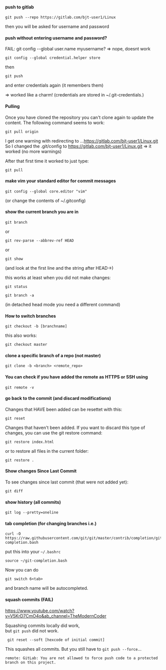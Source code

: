 #### push to gitlab
```
git push --repo https://gitlab.com/bjt-user1/Linux
```
then you will be asked for username and password

#### push without entering username and password?

FAIL: git config --global user.name myusername?
=> nope, doesnt work

```
git config --global credential.helper store
```
then
```
git push
```
and enter credentials again (it remembers them)

=> worked like a charm!
(credentials are stored in ~/.git-credentials.)

#### Pulling

Once you have cloned the repository you can't clone again to update the content.
The following command seems to work:
```
git pull origin
```
I get one warning with redirecting to ...https://gitlab.com/bjt-user1/Linux.git
So I changed the .git/config to https://gitlab.com/bjt-user1/Linux.git
=> it worked (no more warnings)

After that first time it worked to just type:
```
git pull
```

#### make vim your standard editor for commit messages
```
git config --global core.editor "vim"
```
(or change the contents of ~/.gitconfig)

#### show the current branch you are in

```
git branch
```

or
```
git rev-parse --abbrev-ref HEAD
```

or
```
git show
```
(and look at the first line and the string after HEAD->)

this works at least when you did not make changes:
```
git status
```

```
git branch -a
```
(in detached head mode you need a different command)


#### How to switch branches

```
git checkout -b [branchname]
```

this also works:
```
git checkout master
```


#### clone a specific branch of a repo (not master)
```
git clone -b <branch> <remote_repo>
```

#### You can check if you have added the remote as HTTPS or SSH using
```
git remote -v
```

#### go back to the commit (and discard modifications)

Changes that HAVE been added can be resettet with this:
```
git reset
```
Changes that haven't been added.
If you want to discard this type of changes, you can use the git restore command:
```
git restore index.html
```
or to restore all files in the current folder:
```
git restore .
```
#### Show changes Since Last Commit

To see changes since last commit (that were not added yet):
```
git diff
```

#### show history (all commits)

```
git log --pretty=oneline
```

#### tab completion (for changing branches i.e.)
```
curl -O https://raw.githubusercontent.com/git/git/master/contrib/completion/git-completion.bash
```
put this into your `~/.bashrc`
```
source ~/git-completion.bash
```

Now you can do
```
git switch 6<tab>
```
and branch name will be autocompleted.

#### squash commits (FAIL)

https://www.youtube.com/watch?v=V5KrD7CmO4o&ab_channel=TheModernCoder

Squashing commits locally did work,\
but `git push` did not work.

```
 git reset --soft [hexcode of initial commit]
```
This squashes all commits. But you still have to `git push --force`...
```
remote: GitLab: You are not allowed to force push code to a protected branch on this project.
```
